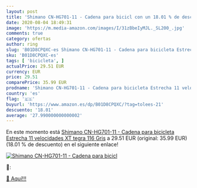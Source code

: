 ```yaml
---
layout: post
title: 'Shimano CN-HG701-11 - Cadena para bicicl con un 18.01 % de descuento'
date: 2020-08-04 18:49:31
image: 'https://m.media-amazon.com/images/I/31zBbeIyMJL._SL200_.jpg'
comments: true
category: ofertas
author: ring
slug: 'B01D8CPQXC-es Shimano CN-HG701-11 - Cadena para bicicleta Estrecha 11...'
sku: 'B01D8CPQXC-es'
tags: [ 'bicicleta', ]
actualPrice: 29.51 EUR
currency: EUR
price: 29.51
comparePrice: 35.99 EUR
prodname: 'Shimano CN-HG701-11 - Cadena para bicicleta Estrecha 11 velocidades XT tegra 116  Gris'
country: 'es'
flag: '🇪🇸'
buyurl: 'https://www.amazon.es/dp/B01D8CPQXC/?tag=tolees-21'
descuento: '18.01'
average: '27.990000000000002'
---
```


En este momento está [Shimano CN-HG701-11 - Cadena para bicicleta Estrecha 11 velocidades XT tegra 116  Gris](https://www.amazon.es/dp/B01D8CPQXC/?tag=tolees-21) a 29.51 EUR (original: 35.99 EUR) (18.01 %  de descuento) en el siguiente enlace!

[![Shimano CN-HG701-11 - Cadena para bicicl](https://m.media-amazon.com/images/I/31zBbeIyMJL._SL200_.jpg)](https://www.amazon.es/dp/B01D8CPQXC/?tag=tolees-21)

🔎:


[🛒 Aquí!!!](https://www.amazon.es/dp/B01D8CPQXC/?tag=tolees-21)
